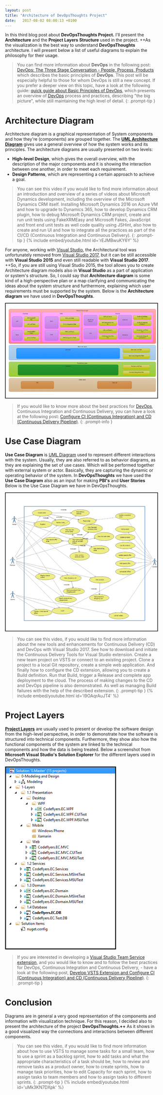 ```yaml
---
layout: post
title: "Architecture of DevOpsThoughts Project"
date:   2017-08-02 08:00:13 +0100
---
```


In this third blog post about **DevOpsThoughts Project.** I\'ll present the **Architecture** and the **Project Layers** **Structure** used in the project. ++As the visualization is the best way to understand **DevOpsThoughts** architecture. I will present below a list of useful diagrams to explain the philosophy for their usage. 

>You can find more information about **DevOps** in the following post: [DevOps: The Three Stage Conversation - People, Process, Products](https://mohamedradwan-devops.github.io/2016/10/31/devops-the-three-stage-conversation-people-process-products/) which describes the basic principles of **DevOps**. This post will be especially helpful to those for whom DevOps is still a new concept. If you prefer a deeper view on this topic, have a look at the following guide: [quick guide about Basic Principles of DevOps](https://mohamedradwan-devops.github.io/posts/published-a-quick-guide-about-basic-principles-of-devops/), which presents an overview of [DevOps](https://www.visualstudio.com/vs/devops/) process and practices, describing \"the big picture\", while still maintaining the high level of detail.
{: .prompt-tip }


# Architecture Diagram

Architecture diagram is a graphical representation of System components and how they\'re (components) are grouped together. The **[UML Architecture Diagram](https://msdn.microsoft.com/en-us/library/dd409390.aspx)** gives use a general overview of how the system works and its principles. The architecture diagrams are usually presented on two levels:

- **High-level Design**, which gives the overall overview, with the description of the major components and it is showing the interaction between one another, in order to meet each requirement.
- **Design Patterns**, which are representing a certain approach to achieve a goal.


>You can see this video if you would like to find more information about an introduction and overview of a series of videos about Microsoft Dynamics development, including the overview of the Microsoft Dynamics CRM itself. Installing Microsoft Dynamics 2016 on Azure VM and how to upgrade to Dynamics 365, how to develop Dynamics CRM plugin, how to debug Microsoft Dynamics CRM project, create and run unit tests using FakeXRMEasy and Microsoft Fakes, JavaScript and front end unit tests as well code quality using JSHint, also how to create and run UI and how to integrate all the practices as part of the CI/CD (Continuous Integration and Continuous Delivery).
{: .prompt-tip }
{% include embed/youtube.html id='rEJMBwuKY6Y' %}


For anyone, working with [Visual Studio](https://msdn.microsoft.com/en-us/library/dd490886.aspx), the Architectural tool was unfortunately removed from [Visual Studio 2017](https://docs.microsoft.com/en-us/visualstudio/modeling/what-s-new-for-design-in-visual-studio), but it can be still accessible with **Visual Studio 2015** and even still readable with **Visual Studio 2017**. ++So, if you are still using Visual Studio 2015, the tool allows you to create Architecture diagram models also in **Visual Studio** as a part of application or system\'s structure. So, I could say that **Architecture diagram** is some kind of a high-perspective plan or a map clarifying and communicating the ideas about the system structure and furthermore, explaining which user requirements must be supported by the system. Below is the **Architecture diagram** we have used in **DevOpsThoughts**.

![Architecture diagram](/assets/images/2017/07/Architecture-diagram.png)


>If you would like to know more about the best practices for [DevOps](https://www.visualstudio.com/team-services/devops/), Continuous Integration and Continuous Delivery, you can have a look at the following post: [Configure CI (Continuous Integration) and CD (Continuous Delivery Pipeline)](https://mohamedradwan-devops.github.io/2017/12/29/develop-vsts-extension-and-configure-ci-continuous-integration-and-cd-continuous-delivery-pipeline/).
{: .prompt-info }


# Use Case Diagram

**Use Case Diagram** is [UML Diagram](https://msdn.microsoft.com/en-us/library/dd409432.aspx) used to represent different interactions with the system. Usually, they are also referred to as behavior diagrams, as they are explaining the set of use cases. Which will be performed together with external system or actor. Basically, they are capturing the dynamic or operating behavior of the system. In **DevOpsThoughts** we have used the **Use Case Diagram** also as an input for making **PBI\'s** and **User Stories** Below is the Use Case Diagram we have in DevOpsThoughts.

![Use Case Diagram](/assets/images/2017/07/Use-Case-Diagram.png)

>You can see this video, if you would like to find more information about the new tools and enhancements for Continuous Delivery (CD) and DevOps with Visual Studio 2017. See how to download and initiate the Continuous Delivery Tools for Visual Studio extension. Create a new team project on VSTS or connect to an existing project. Clone a project to a local Git repository, create a simple web application. And finally how to configure the CD extension, allowing you to create a Build definition. Run that Build, trigger a Release and complete app deployment to the cloud. The process of making changes to the CD and DevOps pipeline is also demonstrated. As well as managing Build failures with the help of the described extension.
{: .prompt-tip }
{% include embed/youtube.html id='I9OAqrAuJT4' %}


# Project Layers

**[Project Layers](https://msdn.microsoft.com/en-us/library/ee658109.aspx)** are usually used to present or develop the software design from the high-level perspective, in order to demonstrate how the software is structured into technical components. Furthermore, they show also how the functional components of the system are linked to the technical components and how the data is being treated. Below a screenshot from **Microsoft Visual Studio\'s Solution Explorer** for the different layers used in DevOpsThoughts.

![Project Layers](/assets/images/2017/07/Project-Layers.png)


>If you are interested in developing a [Visual Studio Team Service extension](https://docs.microsoft.com/en-us/vsts/extend/overview), and you would like to know and to follow the best practices for DevOps, Continuous Integration and Continuous Delivery, - have a look at the following post, [Develop VSTS Extension and Configure CI (Continuous Integration) and CD (Continuous Delivery Pipeline)](https://mohamedradwan-devops.github.io/posts/develop-vsts-extension-and-configure-ci-continuous-integration-and-cd-continuous-delivery-pipeline/).
{: .prompt-tip }


# Conclusion

Diagrams are in general a very good representation of the components and information with visualization technique. For this reason, I decided also to present the architecture of the project **DevOpsThoughts.++** As it shows in a good visualized way the connections and interactions between different components.

>You can see this video, if you would like to find more information about how to use VSTS to manage some tasks for a small team, how to use a sprint as a backlog sprint, how to add tasks and what the appropriate characteristics of a task should be, how to review and remove tasks as a product owner, how to create sprints, how to manage task priorities, how to edit Capacity for each sprint, how to assign tasks to team members and how to assign tasks to different sprints.
{: .prompt-tip }
{% include embed/youtube.html id='uMk3KN7DXpk' %}
